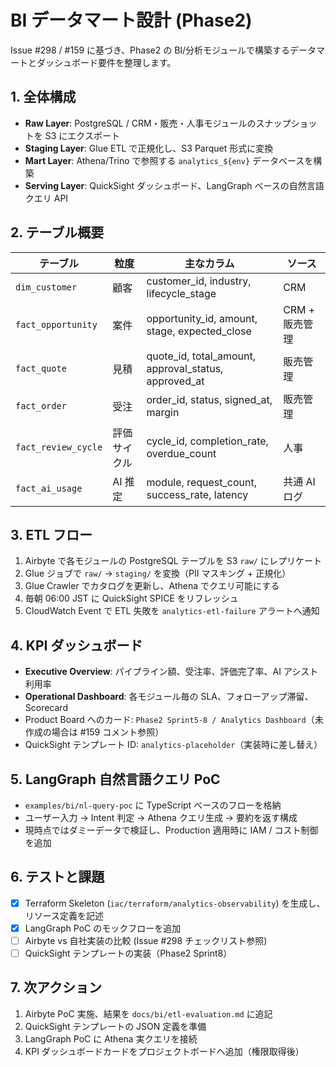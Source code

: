 # BI データマート設計 (Phase2)

Issue #298 / #159 に基づき、Phase2 の BI/分析モジュールで構築するデータマートとダッシュボード要件を整理します。

## 1. 全体構成
- **Raw Layer**: PostgreSQL / CRM・販売・人事モジュールのスナップショットを S3 にエクスポート
- **Staging Layer**: Glue ETL で正規化し、S3 Parquet 形式に変換
- **Mart Layer**: Athena/Trino で参照する `analytics_${env}` データベースを構築
- **Serving Layer**: QuickSight ダッシュボード、LangGraph ベースの自然言語クエリ API

## 2. テーブル概要
| テーブル | 粒度 | 主なカラム | ソース |
|----------|------|------------|--------|
| `dim_customer` | 顧客 | customer_id, industry, lifecycle_stage | CRM
| `fact_opportunity` | 案件 | opportunity_id, amount, stage, expected_close | CRM + 販売管理
| `fact_quote` | 見積 | quote_id, total_amount, approval_status, approved_at | 販売管理
| `fact_order` | 受注 | order_id, status, signed_at, margin | 販売管理
| `fact_review_cycle` | 評価サイクル | cycle_id, completion_rate, overdue_count | 人事
| `fact_ai_usage` | AI 推定 | module, request_count, success_rate, latency | 共通 AI ログ

## 3. ETL フロー
1. Airbyte で各モジュールの PostgreSQL テーブルを S3 `raw/` にレプリケート
2. Glue ジョブで `raw/` → `staging/` を変換（PII マスキング + 正規化）
3. Glue Crawler でカタログを更新し、Athena でクエリ可能にする
4. 毎朝 06:00 JST に QuickSight SPICE をリフレッシュ
5. CloudWatch Event で ETL 失敗を `analytics-etl-failure` アラートへ通知

## 4. KPI ダッシュボード
- **Executive Overview**: パイプライン額、受注率、評価完了率、AI アシスト利用率
- **Operational Dashboard**: 各モジュール毎の SLA、フォローアップ滞留、Scorecard
- Product Board へのカード: `Phase2 Sprint5-8 / Analytics Dashboard`（未作成の場合は #159 コメント参照）
- QuickSight テンプレート ID: `analytics-placeholder`（実装時に差し替え）

## 5. LangGraph 自然言語クエリ PoC
- `examples/bi/nl-query-poc` に TypeScript ベースのフローを格納
- ユーザー入力 → Intent 判定 → Athena クエリ生成 → 要約を返す構成
- 現時点ではダミーデータで検証し、Production 適用時に IAM / コスト制御を追加

## 6. テストと課題
- [x] Terraform Skeleton (`iac/terraform/analytics-observability`) を生成し、リソース定義を記述
- [x] LangGraph PoC のモックフローを追加
- [ ] Airbyte vs 自社実装の比較 (Issue #298 チェックリスト参照)
- [ ] QuickSight テンプレートの実装（Phase2 Sprint8）

## 7. 次アクション
1. Airbyte PoC 実施、結果を `docs/bi/etl-evaluation.md` に追記
2. QuickSight テンプレートの JSON 定義を準備
3. LangGraph PoC に Athena 実クエリを接続
4. KPI ダッシュボードカードをプロジェクトボードへ追加（権限取得後）
